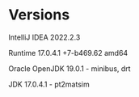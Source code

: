 # Versions

IntelliJ IDEA 2022.2.3

Runtime 17.0.4.1 +7-b469.62 amd64

Oracle OpenJDK 19.0.1 - minibus, drt

JDK 17.0.4.1 - pt2matsim

